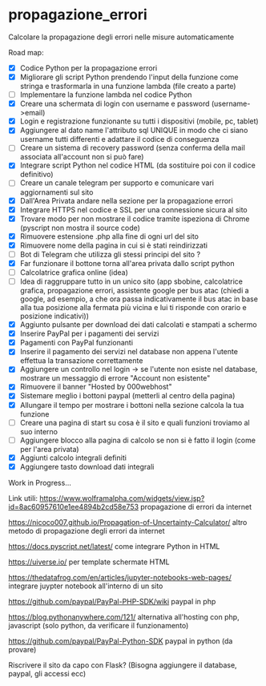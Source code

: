# propagazione_errori
Calcolare la propagazione degli errori nelle misure automaticamente

Road map:
- [x] Codice Python per la propagazione errori
- [x] Migliorare gli script Python prendendo l'input della funzione come stringa e trasformarla in una funzione lambda (file creato a parte)
- [ ] Implementare la funzione lambda nel codice Python
- [x] Creare una schermata di login con username e password (username->email) 
- [x] Login e registrazione funzionante su tutti i dispositivi (mobile, pc, tablet)
- [x] Aggiungere al dato name l'attributo sql UNIQUE in modo che ci siano username tutti differenti e adattare il codice di conseguenza
- [ ] Creare un sistema di recovery password (senza conferma della mail associata all'account non si può fare)
- [x] Integrare script Python nel codice HTML (da sostituire poi con il codice definitivo)
- [ ] Creare un canale telegram per supporto e comunicare vari aggiornamenti sul sito
- [x] Dall'Area Privata andare nella sezione per la propagazione errori
- [x] Integrare HTTPS nel codice e SSL per una connessione sicura al sito
- [x] Trovare modo per non mostrare il codice tramite ispeziona di Chrome (pyscript non mostra il source code)
- [x] Rimuovere estensione .php alla fine di ogni url del sito
- [x] Rimuovere nome della pagina in cui si è stati reindirizzati
- [ ] Bot di Telegram che utilizza gli stessi principi del sito ?
- [x] Far funzionare il bottone torna all'area privata dallo script python 
- [ ] Calcolatrice grafica online (idea)
- [ ] Idea di raggruppare tutto in un unico sito (app sbobine, calcolatrice grafica, propagazione errori, assistente google per bus atac (chiedi a google, ad esempio, a che ora passa indicativamente il bus atac in base alla tua posizione alla fermata più vicina e lui ti risponde con orario e posizione indicativi))
- [x] Aggiunto pulsante per download dei dati calcolati e stampati a schermo 
- [x] Inserire PayPal per i pagamenti dei servizi
- [x] Pagamenti con PayPal funzionanti
- [x] Inserire il pagamento dei servizi nel database non appena l'utente effettua la transazione correttamente
- [x] Aggiungere un controllo nel login -> se l'utente non esiste nel database, mostrare un messaggio di errore "Account non esistente"
- [x] Rimuovere il banner "Hosted by 000webhost"
- [x] Sistemare meglio i bottoni paypal (metterli al centro della pagina)
- [x] Allungare il tempo per mostrare i bottoni nella sezione calcola la tua funzione
- [ ] Creare una pagina di start su cosa è il sito e quali funzioni troviamo al suo interno
- [ ] Aggiungere blocco alla pagina di calcolo se non si è fatto il login (come per l'area privata)
- [x] Aggiunti calcolo integrali definiti
- [x] Aggiungere tasto download dati integrali

Work in Progress...


Link utili:
https://www.wolframalpha.com/widgets/view.jsp?id=8ac60957610e1ee4894b2cd58e753 propagazione di errori da internet

https://nicoco007.github.io/Propagation-of-Uncertainty-Calculator/ altro metodo di propagazione degli errori da internet

https://docs.pyscript.net/latest/ come integrare Python in HTML

https://uiverse.io/ per template schermate HTML

https://thedatafrog.com/en/articles/jupyter-notebooks-web-pages/ integrare juypter notebook all'interno di un sito

https://github.com/paypal/PayPal-PHP-SDK/wiki paypal in php

https://blog.pythonanywhere.com/121/ alternativa all'hosting con php, javascript (solo python, da verificare il funzionamento)

https://github.com/paypal/PayPal-Python-SDK paypal in python (da provare)

Riscrivere il sito da capo con Flask? (Bisogna aggiungere il database, paypal, gli accessi ecc)
